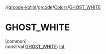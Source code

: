 //[qrcode-kotlin](../../../index.md)/[qrcode](../index.md)/[Colors](index.md)/[GHOST_WHITE](-g-h-o-s-t_-w-h-i-t-e.md)

# GHOST_WHITE

[common]\
const val [GHOST_WHITE](-g-h-o-s-t_-w-h-i-t-e.md): [Int](https://kotlinlang.org/api/latest/jvm/stdlib/kotlin/-int/index.html)
